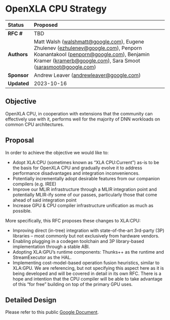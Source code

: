 # OpenXLA CPU Strategy

| Status        | Proposed                                                |
| :------------ | :------------------------------------------------------ |
| **RFC #**     | TBD |
| **Authors** | Matt Walsh (walshmatt@google.com), Eugene Zhulenev (ezhulenev@google.com), Penporn Koanantakool (penporn@google.com), Benjamin Kramer (kramerb@google.com), Sara Smoot (sarasmoot@google.com)  |
| **Sponsor**   | Andrew Leaver (andrewleaver@google.com)                        |
| **Updated**   | 2023-10-16

## Objective

OpenXLA CPU, in cooperation with extensions that the community can effectively use with it, performs well for the majority of DNN workloads on common CPU architectures.

## Proposal

In order to achieve the objective we would like to:
* Adopt XLA:CPU (sometimes known as “XLA CPU:Current”) as-is to be the basis for OpenXLA CPU and gradually evolve it to address performance disadvantages and integration inconveniences.
* Potentially incrementally adopt desirable features from our companion compilers (e.g. IREE)
* Improve our MLIR infrastructure through a MLIR integration point and potentially MLIR-ify some of our passes, particularly those that come ahead of said integration point
* Increase GPU & CPU compiler infrastructure unification as much as possible.

More specifically, this RFC proposes these changes to XLA:CPU:
* Improving direct (in-tree) integration with state-of-the-art 3rd-party (3P) libraries – most commonly but not exclusively from hardware vendors.
* Enabling plugging in a codegen toolchain and 3P library-based implementation through a stable ABI.
* Adopting XLA:GPU’s runtime components: Thunks++ as the runtime and StreamExecutor as the HAL.
* Implementing cost-model-based operation fusion heuristics, similar to XLA:GPU.  We are referencing, but not specifying this aspect here as it is being developed and will be covered in detail in its own RFC.  There is a hope and intention that the CPU compiler will be able to take advantage of this “for free” building on top of the primary GPU uses.  

## Detailed Design

Please refer to this public [Google Document](https://docs.google.com/document/d/1ZzMcrjxITJeN2IjjgbzUjHh-4W1YgDUus3j25Dvn9ng/edit?usp=sharing).
